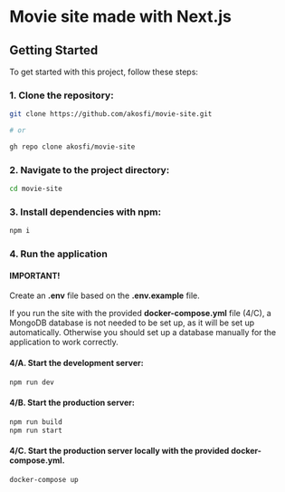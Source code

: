 # Movie site made with Next.js

## Getting Started

To get started with this project, follow these steps:

### 1. Clone the repository:

```bash
git clone https://github.com/akosfi/movie-site.git

# or

gh repo clone akosfi/movie-site
```

### 2. Navigate to the project directory:

```bash
cd movie-site
```

### 3. Install dependencies with npm:

```bash
npm i
```

### 4. Run the application

#### **IMPORTANT!**

Create an **.env** file based on the **.env.example** file.

If you run the site with the provided **docker-compose.yml** file (4/C), a MongoDB database is not needed to be set up, as it will be set up automatically. Otherwise you should set up a database manually for the application to work correctly.

#### 4/A. Start the development server:

```bash
npm run dev
```

#### 4/B. Start the production server:

```bash
npm run build
npm run start
```

#### 4/C. Start the production server locally with the provided **docker-compose.yml**.

```bash
docker-compose up
```
